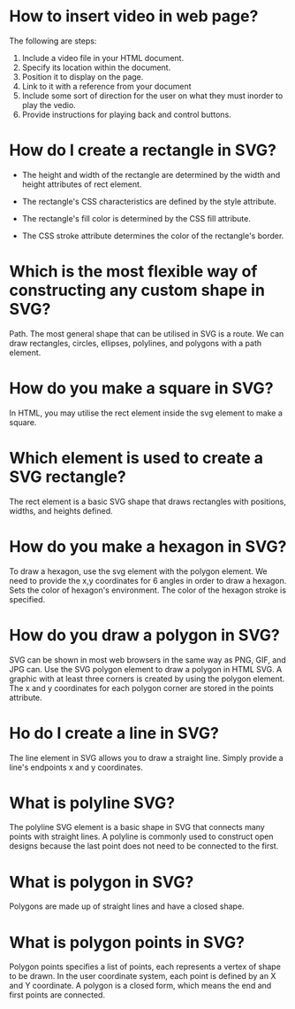 # How to insert video in web page?
The following are steps:
1. Include a video file in your HTML document.
2. Specify its location within the document.
3. Position it to display on the page.
4. Link to it with a reference from your document
5. Include some sort of direction for the user on what they must inorder to play the vedio.
6. Provide instructions for playing back and control buttons.

# How do I create a rectangle in SVG?
* The height and width of the rectangle are determined by the width and height attributes of rect element.

* The rectangle's CSS characteristics are defined by the style attribute.

* The rectangle's fill color is determined by the CSS fill attribute.

* The CSS stroke attribute determines the color of the rectangle's border.


# Which is the most flexible way of constructing any custom shape in SVG?

Path. The most general shape that can be utilised in SVG is a route. We can draw rectangles, circles, ellipses, polylines, and polygons with a path element.


# How do you make a square in SVG?

In HTML, you may utilise the rect element inside the svg element to make a square.


# Which element is used to create a SVG rectangle?

The rect element is a basic SVG shape that draws rectangles with positions, widths, and heights defined.


# How do you make a hexagon in SVG?

To draw a hexagon, use the svg element with the polygon element. We need to provide the x,y coordinates for 6 angles in order to draw a hexagon. Sets the color of hexagon's environment. The color of the hexagon stroke is specified.


# How do you draw a polygon in SVG?

SVG can be shown in most web browsers in the same way as PNG, GIF, and JPG can. Use the SVG polygon element to draw a polygon in HTML SVG. A graphic with at least three corners is created by using the polygon element. The x and y coordinates for each polygon corner are stored in the points attribute.

# Ho do I create a line in SVG?

The line element in SVG allows you to draw a straight line. Simply provide a line's endpoints x and y coordinates.


# What is polyline SVG?
The polyline SVG element is a basic shape in SVG that connects many points with straight lines. A polyline is commonly used to construct open designs because the last point does not need to be connected to the first.

# What is polygon in SVG?
Polygons are made up of straight lines and have a closed shape.


# What is polygon points in SVG?

Polygon points specifies a list of points, each represents a vertex of shape to be drawn. In the user coordinate system, each point is defined by an X and Y coordinate. A polygon is a closed form, which means the end and first points are connected.



